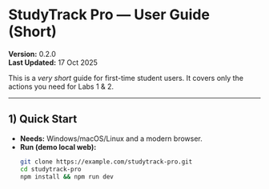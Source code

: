 # StudyTrack Pro — User Guide (Short)

**Version:** 0.2.0  
**Last Updated:** 17 Oct 2025

This is a _very short_ guide for first-time student users. It covers only the actions you need for Labs 1 & 2.

---

## 1) Quick Start

-   **Needs:** Windows/macOS/Linux and a modern browser.
-   **Run (demo local web):**
    ```bash
    git clone https://example.com/studytrack-pro.git
    cd studytrack-pro
    npm install && npm run dev
    ```
